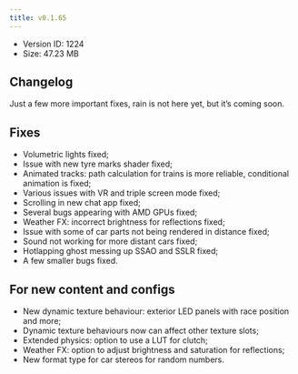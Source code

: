 ```yaml
---
title: v0.1.65
---
```


*   Version ID: 1224
*   Size: 47.23 MB

## Changelog

Just a few more important fixes, rain is not here yet, but it’s coming soon.

## Fixes

*   Volumetric lights fixed;
*   Issue with new tyre marks shader fixed;
*   Animated tracks: path calculation for trains is more reliable, conditional animation is fixed;
*   Various issues with VR and triple screen mode fixed;
*   Scrolling in new chat app fixed;
*   Several bugs appearing with AMD GPUs fixed;
*   Weather FX: incorrect brightness for reflections fixed;
*   Issue with some of car parts not being rendered in distance fixed;
*   Sound not working for more distant cars fixed;
*   Hotlapping ghost messing up SSAO and SSLR fixed;
*   A few smaller bugs fixed.

## For new content and configs

*   New dynamic texture behaviour: exterior LED panels with race position and more;
*   Dynamic texture behaviours now can affect other texture slots;
*   Extended physics: option to use a LUT for clutch;
*   Weather FX: option to adjust brightness and saturation for reflections;
*   New format type for car stereos for random numbers.
